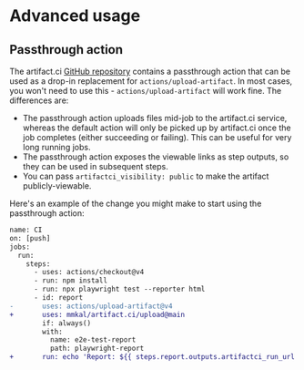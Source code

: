 # Advanced usage

## Passthrough action

The artifact.ci [GitHub repository](https://github.com/mmkal/artifact.ci) contains a passthrough action that can be used as a drop-in replacement for `actions/upload-artifact`. In most cases, you won't need to use this - `actions/upload-artifact` will work fine. The differences are:

- The passthrough action uploads files mid-job to the artifact.ci service, whereas the default action will only be picked up by artifact.ci once the job completes (either succeeding or failing). This can be useful for very long running jobs.
- The passthrough action exposes the viewable links as step outputs, so they can be used in subsequent steps.
- You can pass `artifactci_visibility: public` to make the artifact publicly-viewable.

Here's an example of the change you might make to start using the passthrough action:

```diff
name: CI
on: [push]
jobs:
  run:
    steps:
      - uses: actions/checkout@v4
      - run: npm install
      - run: npx playwright test --reporter html
      - id: report
-       uses: actions/upload-artifact@v4
+       uses: mmkal/artifact.ci/upload@main
        if: always()
        with:
          name: e2e-test-report
          path: playwright-report
+       run: echo 'Report: ${{ steps.report.outputs.artifactci_run_url }}' >> $GITHUB_OUTPUT
```
